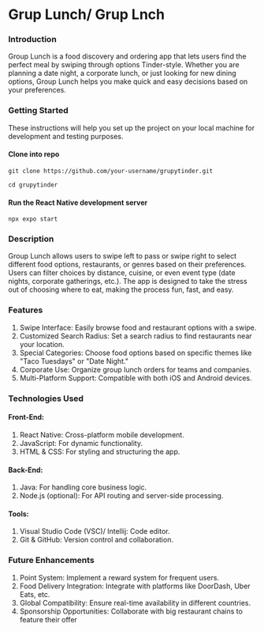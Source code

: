 # Grup Lunch/ Grup Lnch

### Introduction

Group Lunch is a food discovery and ordering app that lets users 
find the perfect meal by swiping through options Tinder-style. Whether
you are planning a date night, a corporate lunch, or just looking for
new dining options, Group Lunch helps you make quick and easy decisions
based on your preferences.

### Getting Started

These instructions will help you set up the project on your local machine for development and testing
purposes.

#### Clone into repo

`git clone https://github.com/your-username/grupytinder.git`

`cd grupytinder`

#### Run the React Native development server

`npx expo start`

### Description

Group Lunch allows users to swipe left to pass or swipe right to select 
different food options, restaurants, or genres based on their preferences. 
Users can filter choices by distance, cuisine, or even event type (date
nights, corporate gatherings, etc.). The app is designed to take the stress
out of choosing where to eat, making the process fun, fast, and easy.

### Features

1. Swipe Interface: Easily browse food and restaurant options with a swipe.
2. Customized Search Radius: Set a search radius to find restaurants near your location.
3. Special Categories: Choose food options based on specific themes like "Taco Tuesdays" or "Date Night."
4. Corporate Use: Organize group lunch orders for teams and companies.
5. Multi-Platform Support: Compatible with both iOS and Android devices.

### Technologies Used
#### Front-End:
1. React Native: Cross-platform mobile development.
2. JavaScript: For dynamic functionality.
3. HTML & CSS: For styling and structuring the app.
#### Back-End:
1. Java: For handling core business logic.
2. Node.js (optional): For API routing and server-side processing.
#### Tools:
1. Visual Studio Code (VSC)/ Intellij: Code editor.
2. Git & GitHub: Version control and collaboration.

### Future Enhancements

1. Point System: Implement a reward system for frequent users.
2. Food Delivery Integration: Integrate with platforms like DoorDash, Uber Eats, etc.
3. Global Compatibility: Ensure real-time availability in different countries.
4. Sponsorship Opportunities: Collaborate with big restaurant chains to feature their offer



